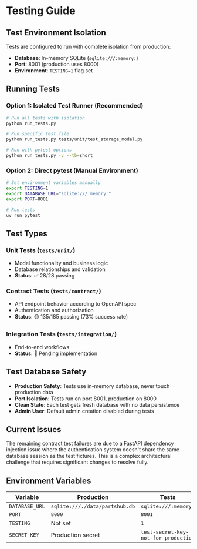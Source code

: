 # Testing Guide

## Test Environment Isolation

Tests are configured to run with complete isolation from production:

- **Database**: In-memory SQLite (`sqlite:///:memory:`)
- **Port**: 8001 (production uses 8000)
- **Environment**: `TESTING=1` flag set

## Running Tests

### Option 1: Isolated Test Runner (Recommended)
```bash
# Run all tests with isolation
python run_tests.py

# Run specific test file
python run_tests.py tests/unit/test_storage_model.py

# Run with pytest options
python run_tests.py -v --tb=short
```

### Option 2: Direct pytest (Manual Environment)
```bash
# Set environment variables manually
export TESTING=1
export DATABASE_URL="sqlite:///:memory:"
export PORT=8001

# Run tests
uv run pytest
```

## Test Types

### Unit Tests (`tests/unit/`)
- Model functionality and business logic
- Database relationships and validation
- **Status**: ✅ 28/28 passing

### Contract Tests (`tests/contract/`)
- API endpoint behavior according to OpenAPI spec
- Authentication and authorization
- **Status**: 🟡 135/185 passing (73% success rate)

### Integration Tests (`tests/integration/`)
- End-to-end workflows
- **Status**: 🚧 Pending implementation

## Test Database Safety

- **Production Safety**: Tests use in-memory database, never touch production data
- **Port Isolation**: Tests run on port 8001, production on 8000
- **Clean State**: Each test gets fresh database with no data persistence
- **Admin User**: Default admin creation disabled during tests

## Current Issues

The remaining contract test failures are due to a FastAPI dependency injection issue where the authentication system doesn't share the same database session as the test fixtures. This is a complex architectural challenge that requires significant changes to resolve fully.

## Environment Variables

| Variable | Production | Tests |
|----------|------------|-------|
| `DATABASE_URL` | `sqlite:///./data/partshub.db` | `sqlite:///:memory:` |
| `PORT` | `8000` | `8001` |
| `TESTING` | Not set | `1` |
| `SECRET_KEY` | Production secret | `test-secret-key-not-for-production` |